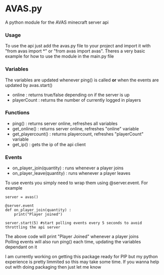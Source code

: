 # AVAS.py
A python module for the AVAS minecraft server api

### Usage
To use the api just add the avas.py file to your project and import it with "from avas import *" or "from avas import avas".
Theres a very basic example for how to use the module in the main.py file

### Variables
The variables are updated whenever ping() is called __or__ when the events are updated by avas.start()
- online : returns true/false depending on if the server is up
- playerCount : returns the number of currently logged in players

### Functions
- ping() : returns server online, refreshes all variables
- get_online() : returns server online, refreshes "online" variable
- get_playercount() : returns playercount, refreshes "playerCount" variable
- get_ip() : gets the ip of the api client

### Events
- on_player_join(quantity) : runs whenever a player joins
- on_player_leave(quantity) : runs whenever a player leaves

To use events you simply need to wrap them using @server.event. For example
```
server = avas()

@server.event
def on_player_join(quantity) :
    print("Player joined")

server.start(5) #start polling events every 5 seconds to avoid throttling the api server
```
The above code will print "Player Joined" whenever a player joins<br>
Polling events will also run ping() each time, updating the variables dependant on it


I am currently working on getting this package ready for PIP but my python experience is pretty limmited so this may take some time. If you wanna help out with doing packaging then just let me know

